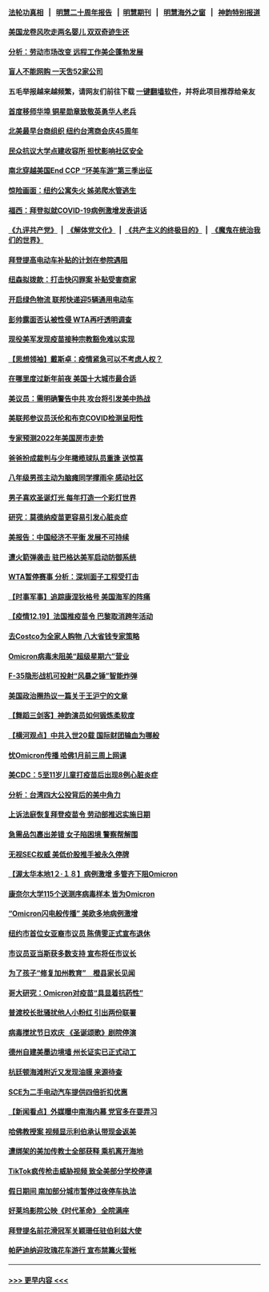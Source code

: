 #### [法轮功真相](https://github.com/gfw-breaker/truth/blob/master/README.md?t=0) &nbsp;&nbsp;|&nbsp;&nbsp; [明慧二十周年报告](https://github.com/gfw-breaker/mh-reports/blob/master/README.md?t=0) &nbsp;&nbsp;|&nbsp;&nbsp;[明慧期刊](https://github.com/gfw-breaker/mh-qikan) &nbsp;&nbsp;|&nbsp;&nbsp; [明慧海外之窗](https://github.com/gfw-breaker/mh-news/blob/master/README.md?t=0) &nbsp;&nbsp;|&nbsp;&nbsp; [神韵特别报道](https://github.com/gfw-breaker/mh-news/blob/master/shenyun.md?t=0)
#### [美国龙卷风吹走两名婴儿 双双奇迹生还](../pages/nsc412/n13448121.md?t=12202050) 
#### [分析：劳动市场改变 远程工作美企蓬勃发展](../pages/nsc412/n13448081.md?t=12202050) 
#### [盲人不能网购 一天吿52家公司](../pages/nsc412/n13447744.md?t=12202050) 
#### 五毛举报越来越频繁，请网友们前往下载 [一键翻墙软件](https://github.com/gfw-breaker/ssr-accounts)，并将此项目推荐给亲友
#### [首度移师华埠 铜星勋章致敬英勇华人老兵](../pages/nsc412/n13446915.md?t=12202050) 
#### [北美最早台商组织 纽约台湾商会庆45周年](../pages/nsc412/n13446863.md?t=12202050) 
#### [民众抗议大学点建收容所 担忧影响社区安全](../pages/nsc412/n13447751.md?t=12202050) 
#### [南北穿越美国End CCP “环美车游”第三季出征](../pages/nsc412/n13447797.md?t=12202050) 
#### [惊险画面：纽约公寓失火 姊弟爬水管逃生](../pages/nsc412/n13447693.md?t=12202050) 
#### [福西：拜登拟就COVID-19病例激增发表讲话](../pages/nsc412/n13447374.md?t=12202050) 
#### [《九评共产党》](https://github.com/begood0513/9ping.md/blob/master/README.md) &nbsp;|&nbsp; [《解体党文化》](../../../../jtdwh.md/blob/master/README.md)  &nbsp;|&nbsp; [《共产主义的终极目的》](../../../../gczydzjmd.md/blob/master/README.md) &nbsp;|&nbsp; [《魔鬼在统治我们的世界》](../../../../mgztzwmdsj.md/blob/master/README.md) 
#### [拜登提高电动车补贴的计划在参院遇阻](../pages/nsc412/n13447523.md?t=12202050) 
#### [纽森拟拨款：打击快闪罪案 补贴受害商家](../pages/nsc412/n13447701.md?t=12202050) 
#### [开启绿色物流 联邦快递迎5辆通用电动车](../pages/nsc412/n13447593.md?t=12202050) 
#### [彭帅露面否认被性侵 WTA再吁透明调查](../pages/nsc412/n13447326.md?t=12202050) 
#### [现役美军发现疫苗接种宗教豁免难以实现](../pages/nsc412/n13446985.md?t=12202050) 
#### [【思想领袖】戴斯卓：疫情紧急可以不考虑人权？](../pages/nsc412/n13441768.md?t=12202050) 
#### [在哪里度过新年前夜 美国十大城市最合适](../pages/nsc412/n13440536.md?t=12202050) 
#### [美议员：需明确警告中共 攻台将引发美中热战](../pages/nsc412/n13447088.md?t=12202050) 
#### [美联邦参议员沃伦和布克COVID检测呈阳性](../pages/nsc412/n13447109.md?t=12202050) 
#### [专家预测2022年美国房市走势](../pages/nsc412/n13447050.md?t=12202050) 
#### [爸爸扮成裁判与少年橄榄球队员重逢 送惊喜](../pages/nsc412/n13446606.md?t=12202050) 
#### [八年级男孩主动为脑瘫同学撑雨伞 感动社区](../pages/nsc412/n13446279.md?t=12202050) 
#### [男子喜欢圣诞灯光 每年打造一个彩灯世界](../pages/nsc412/n13446187.md?t=12202050) 
#### [研究：莫德纳疫苗更容易引发心脏炎症](../pages/nsc412/n13446725.md?t=12202050) 
#### [美报告：中国经济不平衡 发展不可持续](../pages/nsc412/n13433684.md?t=12202050) 
#### [遭火箭弹袭击 驻巴格达美军启动防御系统](../pages/nsc412/n13446633.md?t=12202050) 
#### [WTA暂停赛事 分析：深圳面子工程受打击](../pages/nsc412/n13446566.md?t=12202050) 
#### [【时事军事】追踪康涅狄格号 美国海军的阵痛](../pages/nsc412/n13445954.md?t=12202050) 
#### [【疫情12.19】法国推疫苗令 巴黎取消跨年活动](../pages/nsc412/n13446348.md?t=12202050) 
#### [去Costco为全家人购物 八大省钱专家策略](../pages/nsc412/n13442879.md?t=12202050) 
#### [Omicron病毒未阻美“超级星期六”营业](../pages/nsc412/n13445935.md?t=12202050) 
#### [F-35隐形战机可投射“风暴之锤”智能炸弹](../pages/nsc412/n13440113.md?t=12202050) 
#### [美国政治圈热议一篇关于王沪宁的文章](../pages/nsc412/n13445915.md?t=12202050) 
#### [【舞蹈三剑客】神韵演员如何锻炼柔软度](../pages/nsc412/n13445808.md?t=12202050) 
#### [【横河观点】中共入世20载 国际财团输血为哪般](../pages/nsc412/n13445961.md?t=12202050) 
#### [忧Omicron传播 哈佛1月前三周上网课](../pages/nsc412/n13445846.md?t=12202050) 
#### [美CDC：5至11岁儿童打疫苗后出现8例心脏炎症](../pages/nsc412/n13445776.md?t=12202050) 
#### [分析：台湾四大公投背后的美中角力](../pages/nsc412/n13445697.md?t=12202050) 
#### [上诉法庭恢复拜登疫苗令 劳动部推迟实施日期](../pages/nsc412/n13445671.md?t=12202050) 
#### [急需品包裹出差错 女子陷困境 警察帮解围](../pages/nsc412/n13445660.md?t=12202050) 
#### [无视SEC权威 美低价股推手被永久停牌](../pages/nsc412/n13444901.md?t=12202050) 
#### [【渥太华本地1２·１８】病例激增 多管齐下阻Omicron](../pages/nsc412/n13445605.md?t=12202050) 
#### [康奈尔大学115个送测序病毒样本 皆为Omicron](../pages/nsc412/n13444917.md?t=12202050) 
#### [“Omicron闪电般传播” 美欧多地病例激增](../pages/nsc412/n13445410.md?t=12202050) 
#### [纽约市首位女亚裔市议员 陈倩雯正式宣布退休](../pages/nsc412/n13444959.md?t=12202050) 
#### [市议员亚当斯获多数支持 宣布将任市议长](../pages/nsc412/n13444948.md?t=12202050) 
#### [为了孩子“修复加州教育”　橙县家长见闻](../pages/nsc412/n13445039.md?t=12202050) 
#### [哥大研究：Omicron对疫苗“具显着抗药性”](../pages/nsc412/n13444980.md?t=12202050) 
#### [普渡校长批骚扰他人小粉红 引出两份联署](../pages/nsc412/n13444812.md?t=12202050) 
#### [病毒搅扰节日欢庆 《圣诞颂歌》剧院停演](../pages/nsc412/n13444897.md?t=12202050) 
#### [德州自建美墨边境墙 州长证实已正式动工](../pages/nsc412/n13444583.md?t=12202050) 
#### [杭廷顿海滩附近又发现油膜 来源待查](../pages/nsc412/n13444838.md?t=12202050) 
#### [SCE为二手电动汽车提供四倍折扣优惠](../pages/nsc412/n13444785.md?t=12202050) 
#### [【新闻看点】外媒曝中南海内幕 党官多在耍弄习](../pages/nsc412/n13444459.md?t=12202050) 
#### [哈佛教授案 视频显示利伯承认带现金返美](../pages/nsc412/n13444553.md?t=12202050) 
#### [遭绑架的美加传教士全部获释 乘机离开海地](../pages/nsc412/n13444495.md?t=12202050) 
#### [TikTok疯传枪击威胁视频 致全美部分学校停课](../pages/nsc412/n13444599.md?t=12202050) 
#### [假日期间 南加部分城市暂停过夜停车执法](../pages/nsc412/n13444662.md?t=12202050) 
#### [好莱坞影院公映《时代革命》 全院满座](../pages/nsc412/n13444634.md?t=12202050) 
#### [拜登提名前花滑冠军关颖珊任驻伯利兹大使](../pages/nsc412/n13444816.md?t=12202050) 
#### [帕萨迪纳迎玫瑰花车游行 宣布禁篝火营帐](../pages/nsc412/n13444455.md?t=12202050) 

----
#### [ >>> 更早内容 <<< ](../indexes/nsc412-earlier.md)
